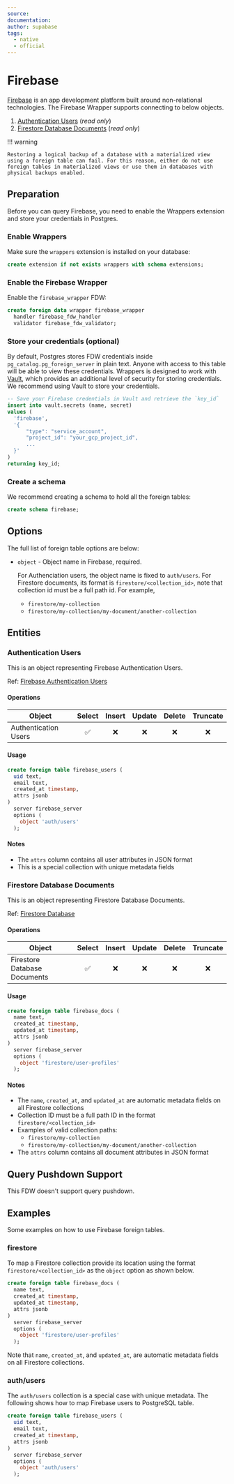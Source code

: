 ```yaml
---
source:
documentation:
author: supabase
tags:
  - native
  - official
---
```


# Firebase

[Firebase](https://firebase.google.com/) is an app development platform built around non-relational technologies. The Firebase Wrapper supports connecting to below objects.

1. [Authentication Users](https://firebase.google.com/docs/auth/users) (_read only_)
2. [Firestore Database Documents](https://firebase.google.com/docs/firestore) (_read only_)

!!! warning

    Restoring a logical backup of a database with a materialized view using a foreign table can fail. For this reason, either do not use foreign tables in materialized views or use them in databases with physical backups enabled.

## Preparation

Before you can query Firebase, you need to enable the Wrappers extension and store your credentials in Postgres.

### Enable Wrappers

Make sure the `wrappers` extension is installed on your database:

```sql
create extension if not exists wrappers with schema extensions;
```

### Enable the Firebase Wrapper

Enable the `firebase_wrapper` FDW:

```sql
create foreign data wrapper firebase_wrapper
  handler firebase_fdw_handler
  validator firebase_fdw_validator;
```

### Store your credentials (optional)

By default, Postgres stores FDW credentials inside `pg_catalog.pg_foreign_server` in plain text. Anyone with access to this table will be able to view these credentials. Wrappers is designed to work with [Vault](https://supabase.com/docs/guides/database/vault), which provides an additional level of security for storing credentials. We recommend using Vault to store your credentials.

```sql
-- Save your Firebase credentials in Vault and retrieve the `key_id`
insert into vault.secrets (name, secret)
values (
  'firebase',
  '{
      "type": "service_account",
      "project_id": "your_gcp_project_id",
      ...
  }'
)
returning key_id;
```

### Create a schema

We recommend creating a schema to hold all the foreign tables:

```sql
create schema firebase;
```

## Options

The full list of foreign table options are below:

- `object` - Object name in Firebase, required.

  For Authenciation users, the object name is fixed to `auth/users`. For Firestore documents, its format is `firestore/<collection_id>`, note that collection id must be a full path id. For example,

  - `firestore/my-collection`
  - `firestore/my-collection/my-document/another-collection`


## Entities

### Authentication Users

This is an object representing Firebase Authentication Users.

Ref: [Firebase Authentication Users](https://firebase.google.com/docs/auth/users)

#### Operations

| Object               | Select | Insert | Update | Delete | Truncate |
| -------------------- | :----: | :----: | :----: | :----: | :------: |
| Authentication Users |   ✅    |   ❌    |   ❌    |   ❌    |    ❌     |

#### Usage

```sql
create foreign table firebase_users (
  uid text,
  email text,
  created_at timestamp,
  attrs jsonb
)
  server firebase_server
  options (
    object 'auth/users'
  );
```

#### Notes

- The `attrs` column contains all user attributes in JSON format
- This is a special collection with unique metadata fields

### Firestore Database Documents

This is an object representing Firestore Database Documents.

Ref: [Firestore Database](https://firebase.google.com/docs/firestore)

#### Operations

| Object                       | Select | Insert | Update | Delete | Truncate |
| ---------------------------- | :----: | :----: | :----: | :----: | :------: |
| Firestore Database Documents |   ✅    |   ❌    |   ❌    |   ❌    |    ❌     |

#### Usage

```sql
create foreign table firebase_docs (
  name text,
  created_at timestamp,
  updated_at timestamp,
  attrs jsonb
)
  server firebase_server
  options (
    object 'firestore/user-profiles'
  );
```

#### Notes

- The `name`, `created_at`, and `updated_at` are automatic metadata fields on all Firestore collections
- Collection ID must be a full path ID in the format `firestore/<collection_id>`
- Examples of valid collection paths:
  - `firestore/my-collection`
  - `firestore/my-collection/my-document/another-collection`
- The `attrs` column contains all document attributes in JSON format

## Query Pushdown Support

This FDW doesn't support query pushdown.

## Examples

Some examples on how to use Firebase foreign tables.

### firestore

To map a Firestore collection provide its location using the format `firestore/<collection_id>` as the `object` option as shown below.

```sql
create foreign table firebase_docs (
  name text,
  created_at timestamp,
  updated_at timestamp,
  attrs jsonb
)
  server firebase_server
  options (
    object 'firestore/user-profiles'
  );
```

Note that `name`, `created_at`, and `updated_at`, are automatic metadata fields on all Firestore collections.

### auth/users

The `auth/users` collection is a special case with unique metadata. The following shows how to map Firebase users to PostgreSQL table.

```sql
create foreign table firebase_users (
  uid text,
  email text,
  created_at timestamp,
  attrs jsonb
)
  server firebase_server
  options (
    object 'auth/users'
  );
```
